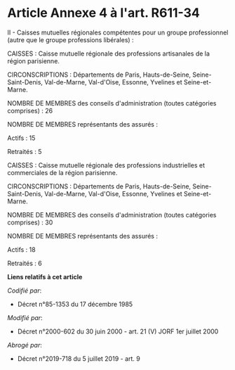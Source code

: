 # Article Annexe 4 à l'art. R611-34

II - Caisses mutuelles régionales compétentes pour un groupe professionnel (autre que le groupe professions libérales) :

CAISSES : Caisse mutuelle régionale des professions artisanales de la région parisienne.

CIRCONSCRIPTIONS : Départements de Paris, Hauts-de-Seine, Seine-Saint-Denis, Val-de-Marne, Val-d'Oise, Essonne, Yvelines et
Seine-et-Marne.

NOMBRE DE MEMBRES des conseils d'administration (toutes catégories comprises) : 26

NOMBRE DE MEMBRES représentants des assurés :

Actifs : 15

Retraités : 5 

CAISSES : Caisse mutuelle régionale des professions industrielles et commerciales de la région parisienne.

CIRCONSCRIPTIONS : Départements de Paris, Hauts-de-Seine, Seine-Saint-Denis, Val-de-Marne, Val-d'Oise, Essonne, Yvelines et
Seine-et-Marne.

NOMBRE DE MEMBRES des conseils d'administration (toutes catégories comprises) : 30

NOMBRE DE MEMBRES représentants des assurés :

Actifs : 18

Retraités : 6

**Liens relatifs à cet article**

_Codifié par_:

  - Décret n°85-1353 du 17 décembre 1985

_Modifié par_:

  - Décret n°2000-602 du 30 juin 2000 - art. 21 (V) JORF 1er juillet 2000

_Abrogé par_:

  - Décret n°2019-718 du 5 juillet 2019 - art. 9
